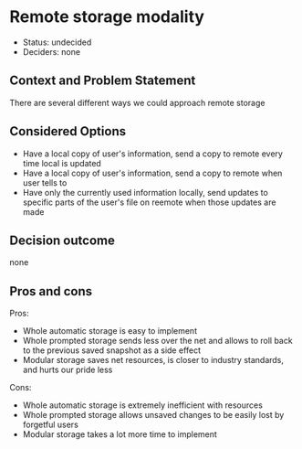 # Remote storage modality

 - Status: undecided
 - Deciders: none

## Context and Problem Statement

There are several different ways we could approach remote storage

## Considered Options

 - Have a local copy of user's information, send a copy to remote every time local is updated
 - Have a local copy of user's information, send a copy to remote when user tells to
 - Have only the currently used information locally, send updates to specific parts of the user's file on reemote when those updates are made

## Decision outcome

none

## Pros and cons
Pros:
 - Whole automatic storage is easy to implement
 - Whole prompted storage sends less over the net and allows to roll back to the previous saved snapshot as a side effect
 - Modular storage saves net resources, is closer to industry standards, and hurts our pride less

Cons:
 - Whole automatic storage is extremely inefficient with resources
 - Whole prompted storage allows unsaved changes to be easily lost by forgetful users
 - Modular storage takes a lot more time to implement
